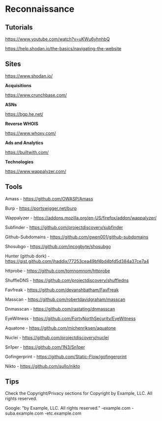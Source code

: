 # Reconnaissance

## Tutorials

https://www.youtube.com/watch?v=uKWu6yhnhbQ

https://help.shodan.io/the-basics/navigating-the-website

## Sites

https://www.shodan.io/

**Acquisitions** 

https://www.crunchbase.com/

**ASNs**

https://bgp.he.net/

**Reverse WHOIS**

https://www.whoxy.com/

**Ads and Analytics**

https://builtwith.com/

**Technologies**

https://www.wappalyzer.com/

## Tools

Amass - https://github.com/OWASP/Amass

Burp - https://portswigger.net/burp

Wappalyzer - https://addons.mozilla.org/en-US/firefox/addon/wappalyzer/

Subfinder - https://github.com/projectdiscovery/subfinder

Github-Subdomains - https://github.com/gwen001/github-subdomains

Shosubgo - https://github.com/incogbyte/shosubgo

Hunter (github dork) - https://gist.github.com/jhaddix/77253cea49bf4bd4bfd5d384a37ce7a4

httprobe - https://github.com/tomnomnom/httprobe

ShuffleDNS - https://github.com/projectdiscovery/shuffledns

Favfreak - https://github.com/devanshbatham/FavFreak

Masscan - https://github.com/robertdavidgraham/masscan

Dnmasscan - https://github.com/rastating/dnmasscan

EyeWitness - https://github.com/FortyNorthSecurity/EyeWitness

Aquatone - https://github.com/michenriksen/aquatone

Nuclei - https://github.com/projectdiscovery/nuclei

Sn1per - https://github.com/1N3/Sn1per

Gofingerprint - https://github.com/Static-Flow/gofingerprint

Nikto - https://github.com/sullo/nikto

## Tips

Check the Copyright/Privacy sections for Copyright by Example, LLC. All rights reserved.

Google: "by Example, LLC. All rights reserved." -example.com -suba.example.com -etc.example.com

